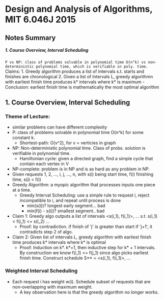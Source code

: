 # Design and Analysis of Algorithms, MIT 6.046J 2015 
## Notes Summary
##### 1. Course Overview, Interval Scheduling
` P vs NP: class of problems solvable in polynomial time O(n^k) vs non-deterministic polynomial time, which is verifiable in poly. time.
` Claims:
    1. Greedy algorithm produces a list of intervals s.t. starts and finishes are chronological
    2. Given a list of Intervals L, greedy algorithmn with earliest finish time produces k* intervals where k* is maximum
    - Conclusion: earliest finish time is mathematically the most optimal algorithm

## 1. Course Overview, Interval Scheduling

### Theme of Lecture:
- similar problems can have different complexity
- P: class of problems solvable in polynomial time O(n^k) for some constant k. 
    - Shortest-path: O(v^2), for v = verticies in graph
- NP: Non-deterministic polynomial time. Class of probs. solution is verifiable in polynomial time.
    - Hamiltonian cycle: given a directed graph, find a simple cycle that contain each vertex in V
- NP-complete: problem is in NP and is as hard as any problem in NP. 
- Given requests 1, 2, ..., i, j, ..., n, with s(i) being start time, f(i) finishing time, s(i) < f(i)
- Greedy Algorithm: a myopic algorithm that processes inputs one piece at a time. 
    - Greedy Interval Scheduling: use a simple rule to request i, reject incompatible to i, and repeat until process is done
        - min(s(i))? longest early segment... bad
        - min(f(i) - s(i))? smallest segment.. bad
- Claim 1: Greedy algo outputs a list of intervals <s(i_1), f(i_1)>, ... s.t. s(i_1) < f(i_1) <= s(i_2) ...
    - Proof: by contradiction. if finish of 'j' is greater than start if 'j+1', it contradicts step 2 of algo.
- Claim 2: Given list of intervals L, greedy algorithm with earliest finish time produces k* intervals where k* is optimal
    - Proof: Induction on k*. k*=1, then inductive step for k* + 1 intervals. By construction we know f(i_1) <= f(j_1) since algo picks earliest finish time. Construct schedule S** = <s(i_1), f(i_1)>, ...

### Weighted Interval Scheduling
- Each request i has weight w(i). Schedule subset of requests that are non-overlapping
with maximum weight.
    - A key observation here is that the greedy algorithm no longer works.